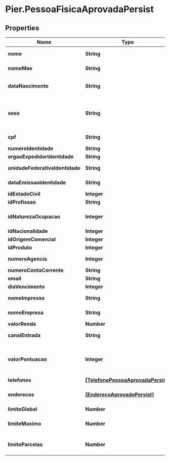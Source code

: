 # Pier.PessoaFisicaAprovadaPersist

## Properties
Name | Type | Description | Notes
------------ | ------------- | ------------- | -------------
**nome** | **String** | Apresenta o nome completo da pessoa fisica. | 
**nomeMae** | **String** | Apresenta o nome da m\u00C3\u00A3e da pessoa fisica | [optional] 
**dataNascimento** | **String** | Data de Nascimento da Pessoa. Essa data deve ser informada no formato aaaa-MM-dd. | [optional] 
**sexo** | **String** | C\u00C3\u00B3digo de identifica\u00C3\u00A7\u00C3\u00A3o do sexo da Pessoa, quando PF, sendo: (\&quot;M\&quot;: Masculino), (\&quot;F\&quot;: Feminino). | [optional] 
**cpf** | **String** | N\u00C3\u00BAmero do Cadastro de Pessoa Fisica (CPF) | 
**numeroIdentidade** | **String** | N\u00C3\u00BAmero da Identidade | [optional] 
**orgaoExpedidorIdentidade** | **String** | Org\u00C3\u00A3o expedidor do RG. | [optional] 
**unidadeFederativaIdentidade** | **String** | Sigla da Unidade Federativa de onde foi expedido a Identidade | [optional] 
**dataEmissaoIdentidade** | **String** | Data emiss\u00C3\u00A3o da identidade no formato aaaa-MM-dd | [optional] 
**idEstadoCivil** | **Integer** | Id Estado civil da pessoa fisica | [optional] 
**idProfissao** | **String** | Profiss\u00C3\u00A3o da pessoa fisica | [optional] 
**idNaturezaOcupacao** | **Integer** | Id Natureza Ocupa\u00C3\u00A7\u00C3\u00A3o da pessoa fisica | [optional] 
**idNacionalidade** | **Integer** | Id Nacionalidade da pessoa fisica | [optional] 
**idOrigemComercial** | **Integer** | Id da origem comercial | 
**idProduto** | **Integer** | Id do produto | 
**numeroAgencia** | **Integer** | N\u00C3\u00BAmero da ag\u00C3\u00AAncia. | [optional] 
**numeroContaCorrente** | **String** | N\u00C3\u00BAmero da conta corrente. | [optional] 
**email** | **String** | Email da pessoa fisica | [optional] 
**diaVencimento** | **Integer** | Dia vencimento | 
**nomeImpresso** | **String** | Nome que deve ser impresso no cart\u00C3\u00A3o | [optional] 
**nomeEmpresa** | **String** | Nome que deve ser impresso no cart\u00C3\u00A3o | [optional] 
**valorRenda** | **Number** | Apresenta o valor da renda compravada | [optional] 
**canalEntrada** | **String** | Indica o canal pelo qual o cadastro do cliente foi realizado | [optional] 
**valorPontuacao** | **Integer** | Indica o valor da pontua\u00C3\u00A7\u00C3\u00A3o atribuido ao cliente (caso n\u00C3\u00A3o informado ser\u00C3\u00A1 atribuido o valor = 0) | [optional] 
**telefones** | [**[TelefonePessoaAprovadaPersist]**](TelefonePessoaAprovadaPersist.md) | Apresenta os telefones da empresa | [optional] 
**enderecos** | [**[EnderecoAprovadoPersist]**](EnderecoAprovadoPersist.md) | Pode ser informado os seguintes tipos de endere\u00C3\u00A7o: Residencial, Comercial, e Outros | 
**limiteGlobal** | **Number** | Valor do Limite Global | 
**limiteMaximo** | **Number** | Valor m\u00C3\u00A1ximo do limite de cr\u00C3\u00A9dito para realizar transa\u00C3\u00A7\u00C3\u00B5es | 
**limiteParcelas** | **Number** | Valor do limite de cr\u00C3\u00A9dito acumulado da soma das parcelas das compras | 


